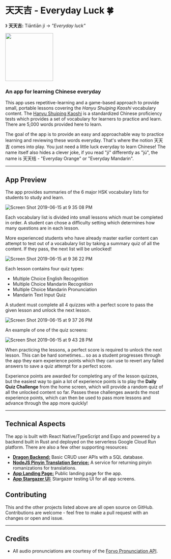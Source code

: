 # 天天吉 - Everyday Luck 🍀

》 **天天吉:** Tiāntiān jí -> _"Everyday luck"_

<img src="https://user-images.githubusercontent.com/18126719/59624561-a0fc6580-9169-11e9-868d-12a20cdf7ca6.png" width="150">

### An app for learning Chinese everyday

This app uses repetitive-learning and a game-based approach to provide small, portable lessons covering the *Hanyu Shuiping Kaoshi* vocabulary content. The [Hanyu Shuiping Kaoshi](https://en.wikipedia.org/wiki/Hanyu_Shuiping_Kaoshi) is a standardized Chinese proficiency tests which provides a set of vocabulary for learners to practice and learn. There are 5,000 words provided here to learn.

The goal of the app is to provide an easy and approachable way to practice learning and reviewing these words everyday. That's where the notion 天天吉 comes into play. You just need a little luck everyday to learn Chinese! The name itself also hides a clever joke, if you read "jí" differently as "jú", the name is 天天桔 - "Everyday Orange" or "Everyday Mandarin".

---

## App Preview

The app provides summaries of the 6 major HSK vocabulary lists for students to study and learn.

![Screen Shot 2019-06-15 at 9 35 08 PM](https://user-images.githubusercontent.com/18126719/59552127-871a2180-8fb5-11e9-9259-77f52b74c6e5.png)

Each vocabulary list is divided into small lessons which must be completed in order. A student can chose a difficulty setting which determines how many questions are in each lesson.

More experienced students who have already master earlier content can attempt to test out of a vocabulary list by taking a summary quiz of all the content. If they pass, the next list will be unlocked!

![Screen Shot 2019-06-15 at 9 36 22 PM](https://user-images.githubusercontent.com/18126719/59552141-a7e27700-8fb5-11e9-864c-e3356e52397c.png)

Each lesson contains four quiz types:

* Multiple Choice English Recognition
* Multiple Choice Mandarin Recognition
* Multiple Choice Mandarin Pronunciation
* Mandarin Text Input Quiz

A student must complete all 4 quizzes with a perfect score to pass the given lesson and unlock the next lesson.

![Screen Shot 2019-06-15 at 9 37 26 PM](https://user-images.githubusercontent.com/18126719/59552155-cc3e5380-8fb5-11e9-9620-ef0ee5d73dd6.png)

An example of one of the quiz screens:

![Screen Shot 2019-06-15 at 9 43 28 PM](https://user-images.githubusercontent.com/18126719/59552216-a49bbb00-8fb6-11e9-89ff-eea2aaf7da01.png)

When practicing the lessons, a perfect score is required to unlock the next lesson. This can be hard sometimes... so as a student progresses through the app they earn experience points which they can use to revert any failed answers to save a quiz attempt for a perfect score.

Experience points are awarded for completing any of the lesson quizzes, but the easiest way to gain a lot of experience points is to play the **Daily Quiz Challenge** from the home screen, which will provide a random quiz of all the unlocked content so far. Passes these challenges awards the most experience points, which can then be used to pass more lessons and advance through the app more quickly!

---

## Technical Aspects

The app is built with React Native/TypeScript and Expo and powered by a backend built in Rust and deployed on the serverless Google Cloud Run platform. There are also a few other supporting resources:

* [**Dragon Backend:**](https://github.com/bonham000/dragon) Basic CRUD user APIs with a SQL database.
* [**NodeJS Pinyin Translation Service:**](https://github.com/bonham000/pinyin-conversion-service) A service for returning pinyin romanizations for translations.
* [**App Landing Page:**](https://github.com/bonham000/mandarin-landing-page) Public landing page for the app.
* [**App Stargazer UI:**](https://chinese-app-stargazer.surge.sh/) Stargazer testing UI for all app screens.

## Contributing

This and the other projects listed above are all open source on GitHub. Contributions are welcome - feel free to make a pull request with an changes or open and issue.

---

## Credits

* All audio pronunciations are courtesy of the [Forvo Pronunciation API](https://api.forvo.com/).